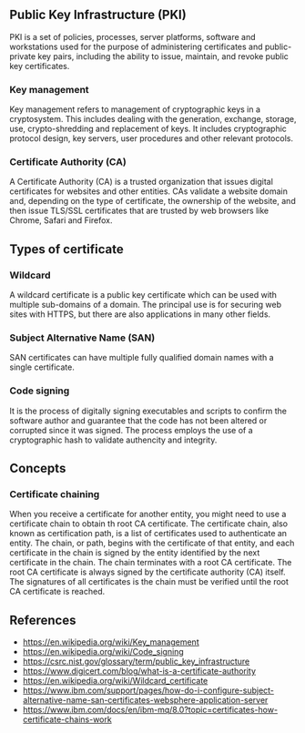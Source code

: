 ## Public Key Infrastructure (PKI)
PKI is a set of policies, processes, server platforms, software and workstations used for the purpose of administering certificates and public-private key pairs, including the ability to issue, maintain, and revoke public key certificates. 
### Key management
Key management refers to management of cryptographic keys in a cryptosystem. This includes dealing with the generation, exchange, storage, use, crypto-shredding and replacement of keys. It includes cryptographic protocol design, key servers, user procedures and other relevant protocols.
### Certificate Authority (CA)
A Certificate Authority (CA) is a trusted organization that issues digital certificates for websites and other entities. CAs validate a website domain and, depending on the type of certificate, the ownership of the website, and then issue TLS/SSL certificates that are trusted by web browsers like Chrome, Safari and Firefox.

## Types of certificate
### Wildcard
A wildcard certificate is a public key certificate which can be used with multiple sub-domains of a domain. The principal use is for securing web sites with HTTPS, but there are also applications in many other fields.
### Subject Alternative Name (SAN)
SAN certificates can have multiple fully qualified domain names with a single certificate. 
### Code signing
It is the process of digitally signing executables and scripts to confirm the software author and guarantee that the code has not been altered or corrupted since it was signed. The process employs the use of a cryptographic hash to validate authencity and integrity.

## Concepts
### Certificate chaining
When you receive a certificate for another entity, you might need to use a certificate chain to obtain th root CA certificate. The certificate chain, also known as certification path, is a list of certificates used to authenticate an entity. The chain, or path, begins with the certificate of that entity, and each certificate in the chain is signed by the entity identified by the next certificate in the chain. The chain terminates with a root CA certificate. The root CA certificate is always signed by the certificate authority (CA) itself. The signatures of all certificates is the chain must be verified until the root CA certificate is reached.

## References
- https://en.wikipedia.org/wiki/Key_management
- https://en.wikipedia.org/wiki/Code_signing
- https://csrc.nist.gov/glossary/term/public_key_infrastructure
- https://www.digicert.com/blog/what-is-a-certificate-authority
- https://en.wikipedia.org/wiki/Wildcard_certificate
- https://www.ibm.com/support/pages/how-do-i-configure-subject-alternative-name-san-certificates-websphere-application-server
- https://www.ibm.com/docs/en/ibm-mq/8.0?topic=certificates-how-certificate-chains-work
